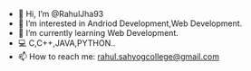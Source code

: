 - 👋 Hi, I’m @RahulJha93
- 👀 I’m interested in Andriod Development,Web Development.
- 🌱 I’m currently learning Web Development.
- 💻 C,C++,JAVA,PYTHON..
- 📫 How to reach me: rahul.sahyogcollege@gmail.com 
<!---
RahulJha93/RahulJha93 is a ✨ special ✨ repository because its `README.md` (this file) appears on your GitHub profile.
You can click the Preview link to take a look at your changes.
--->
